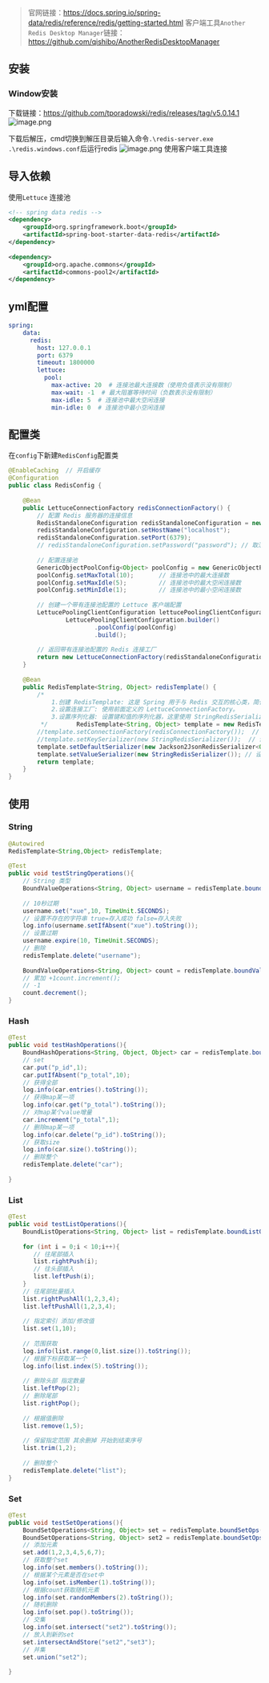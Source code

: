 > 官网链接：https://docs.spring.io/spring-data/redis/reference/redis/getting-started.html
> 客户端工具`Another Redis Desktop Manager`链接：https://github.com/qishibo/AnotherRedisDesktopManager

## 安装
### Window安装
下载链接：https://github.com/tporadowski/redis/releases/tag/v5.0.14.1
![image.png](https://cdn.jsdelivr.net/gh/xuezhaorong/Picgo//Source/fix-dir/picgo/picgo-clipboard-images/2025/03/14/23-11-36-eaa59a980a5209d21fbd6dd68406f422-20250314231135-49370b.png)

下载后解压，cmd切换到解压目录后输入命令`.\redis-server.exe .\redis.windows.conf`后运行redis
![image.png](https://cdn.jsdelivr.net/gh/xuezhaorong/Picgo//Source/fix-dir/picgo/picgo-clipboard-images/2025/03/14/23-13-31-40e08f1fe7669f73cee60f3e49d8e02e-20250314231329-975f3f.png)
使用客户端工具连接
## 导入依赖
使用`Lettuce` 连接池
```xml
<!-- spring data redis -->  
<dependency>  
    <groupId>org.springframework.boot</groupId>  
    <artifactId>spring-boot-starter-data-redis</artifactId>  
</dependency>  
  
<dependency>  
    <groupId>org.apache.commons</groupId>  
    <artifactId>commons-pool2</artifactId>  
</dependency>
```

## yml配置
```yml
spring:
	data:  
	  redis:  
		host: 127.0.0.1  
		port: 6379  
		timeout: 1800000  
		lettuce:  
		  pool:  
			max-active: 20  # 连接池最大连接数（使用负值表示没有限制）  
			max-wait: -1  # 最大阻塞等待时间（负数表示没有限制）  
			max-idle: 5  # 连接池中最大空闲连接  
			min-idle: 0  # 连接池中最小空闲连接
```

## 配置类
在`config`下新建`RedisConfig`配置类
```java
@EnableCaching  // 开启缓存  
@Configuration  
public class RedisConfig {  
  
    @Bean  
    public LettuceConnectionFactory redisConnectionFactory() {  
        // 配置 Redis 服务器的连接信息  
        RedisStandaloneConfiguration redisStandaloneConfiguration = new RedisStandaloneConfiguration();  
        redisStandaloneConfiguration.setHostName("localhost");  
        redisStandaloneConfiguration.setPort(6379);  
        // redisStandaloneConfiguration.setPassword("password"); // 取消注释以设置密码  
  
        // 配置连接池  
        GenericObjectPoolConfig<Object> poolConfig = new GenericObjectPoolConfig<>();  
        poolConfig.setMaxTotal(10);       // 连接池中的最大连接数  
        poolConfig.setMaxIdle(5);         // 连接池中的最大空闲连接数  
        poolConfig.setMinIdle(1);         // 连接池中的最小空闲连接数  
  
        // 创建一个带有连接池配置的 Lettuce 客户端配置  
        LettucePoolingClientConfiguration lettucePoolingClientConfiguration =  
                LettucePoolingClientConfiguration.builder()  
                        .poolConfig(poolConfig)  
                        .build();  
  
        // 返回带有连接池配置的 Redis 连接工厂  
        return new LettuceConnectionFactory(redisStandaloneConfiguration, lettucePoolingClientConfiguration);  
    }  
  
    @Bean  
    public RedisTemplate<String, Object> redisTemplate() {  
        /*  
            1.创建 RedisTemplate: 这是 Spring 用于与 Redis 交互的核心类，简化了与 Redis 的交互。  
            2.设置连接工厂: 使用前面定义的 LettuceConnectionFactory。  
            3.设置序列化器: 设置键和值的序列化器，这里使用 StringRedisSerializer 来将键和值序列化为字符串。  
         */        RedisTemplate<String, Object> template = new RedisTemplate<>();  
        //template.setConnectionFactory(redisConnectionFactory());  // 设置连接工厂  
        //template.setKeySerializer(new StringRedisSerializer());  // 设置键的序列化器  
        template.setDefaultSerializer(new Jackson2JsonRedisSerializer<Object>(Object.class));
        template.setValueSerializer(new StringRedisSerializer()); // 设置值的序列化器  
        return template;  
    }  
}
```

## 使用
### String
```java
@Autowired  
RedisTemplate<String,Object> redisTemplate;  
  
@Test  
public void testStringOperations(){  
	// String 类型  
	BoundValueOperations<String, Object> username = redisTemplate.boundValueOps("username");  
	  
	// 10秒过期  
	username.set("xue",10, TimeUnit.SECONDS);  
	// 设置不存在的字符串 true=存入成功 false=存入失败  
	log.info(username.setIfAbsent("xue").toString());  
	// 设置过期  
	username.expire(10, TimeUnit.SECONDS);  
	// 删除  
	redisTemplate.delete("username");  
	  
	BoundValueOperations<String, Object> count = redisTemplate.boundValueOps("count");  
	// 累加 +1count.increment();  
	// -1  
	count.decrement();
}
```

### Hash
```java
@Test  
public void testHashOperations(){  
    BoundHashOperations<String, Object, Object> car = redisTemplate.boundHashOps("car");  
    // set  
    car.put("p_id",1);  
    car.putIfAbsent("p_total",10);  
    // 获得全部  
    log.info(car.entries().toString());  
    // 获得map某一项  
    log.info(car.get("p_total").toString());  
    // 对map某个value增量  
    car.increment("p_total",1);  
    // 删除map某一项  
    log.info(car.delete("p_id").toString());  
    // 获取size  
    log.info(car.size().toString());  
    // 删除整个  
    redisTemplate.delete("car");  
  
}
```

### List
```java
@Test  
public void testListOperations(){  
    BoundListOperations<String, Object> list = redisTemplate.boundListOps("list");  
  
    for (int i = 0;i < 10;i++){  
       // 往尾部插入  
       list.rightPush(i);  
       // 往头部插入  
       list.leftPush(i);  
    }  
    // 往尾部批量插入  
    list.rightPushAll(1,2,3,4);  
    list.leftPushAll(1,2,3,4);  
  
    // 指定索引 添加/修改值  
    list.set(1,10);  
  
    // 范围获取  
    log.info(list.range(0,list.size()).toString());  
    // 根据下标获取某一个  
    log.info(list.index(5).toString());  
  
    // 删除头部 指定数量  
    list.leftPop(2);  
    // 删除尾部  
    list.rightPop();  
  
    // 根据值删除  
    list.remove(1,5);  
  
    // 保留指定范围 其余删掉 开始到结束序号  
    list.trim(1,2);  
  
    // 删除整个  
    redisTemplate.delete("list");  
} 
```

### Set
```java
@Test  
public void testSetOperations(){  
    BoundSetOperations<String, Object> set = redisTemplate.boundSetOps("set");  
    BoundSetOperations<String, Object> set2 = redisTemplate.boundSetOps("set2");  
    // 添加元素  
    set.add(1,2,3,4,5,6,7);  
    // 获取整个set  
    log.info(set.members().toString());  
    // 根据某个元素是否在set中  
    log.info(set.isMember(1).toString());  
    // 根据count获取随机元素  
    log.info(set.randomMembers(2).toString());  
    // 随机删除  
    log.info(set.pop().toString());  
    // 交集  
    log.info(set.intersect("set2").toString());  
    // 放入到新的set  
    set.intersectAndStore("set2","set3");  
    // 并集  
    set.union("set2");  
      
}
```